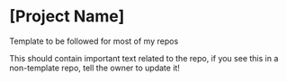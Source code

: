 # \[Project Name]
Template to be followed for most of my repos

This should contain important text related to the repo, if you see this in a non-template repo, tell the owner to update it!
